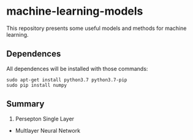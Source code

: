 # machine-learning-models

This repository presents some useful models and methods for machine learning.

## Dependences

All dependences will be installed with those commands:

	sudo apt-get install python3.7 python3.7-pip
	sudo pip install numpy

## Summary

1. Persepton Single Layer
 * Multlayer Neural Network

